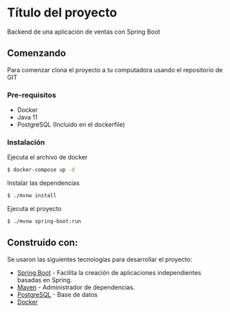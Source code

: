 # Título del proyecto

Backend de una aplicación de ventas con Spring Boot

## Comenzando

Para comenzar clona el proyecto a tu computadora usando el repositorio de GIT

### Pre-requisitos

* Docker
* Java 11
* PostgreSQL (Incluido en el dockerfile)

### Instalación

Ejecuta el archivo de docker

```bash
$ docker-compose up -d
```

Instalar las dependencias

```bash
$ ./mvnw install
```

Ejecuta el proyecto

```bash
$ ./mvnw spring-boot:run
```

## Construido con:

Se usaron las siguientes tecnologías para desarrollar el proyecto:

* [Spring Boot](https://spring.io/projects/spring-boot) - Facilita la creación de aplicaciones independientes basadas en Spring.
* [Maven](https://maven.apache.org/) - Administrador de dependencias.
* [PostgreSQL](https://www.postgresql.org/) - Base de datos
* [Docker](https://www.docker.com/)
